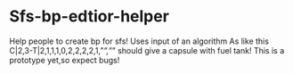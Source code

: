 # Sfs-bp-edtior-helper
Help people to create bp for sfs!
Uses input of an algorithm 
As like this C|2,3-T|2,1,1,1,0,2,2,2,2,1,”_”,”_” 
should give a capsule with fuel tank!
This is a prototype yet,so expect bugs!
